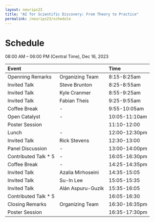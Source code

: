 ```yaml
---
layout: neurips23
title: "AI for Scientific Discovery: From Theory to Practice"
permalink: /neurips23/schedule
---
```




# Schedule

08:00 AM – 06:00 PM (Central Time), Dec 16, 2023

| Event | | Time |
| :--- | --- | :--- |
| Openning Remarks | Organizing Team | 8:15-8:25am |
| Invited Talk | Steve Brunton | 8:25-8:55am |
| Invited Talk | Kyle Cranmer | 8:55-9:25am |
| Invited Talk | Fabian Theis | 9:25-9:55am |
| Coffee Break | - | 9:55-10:05am |
| Open Catalyst | - | 10:05-11:10am |
| Poster Session | | 11:10-12:00 |
| Lunch | - | 12:00-12:30pm |
| Invited Talk | Rick Stevens | 12:30-13:00 |
| Panel Discussion | - | 13:00-14:00pm |
| Contributed Talk * 5 | - | 16:05-16:30pm |
| Coffee Break | - | 14:25-14:35pm | 
| Invited Talk | Azalia Mirhoseini |	14:35-15:05 |
| Invited Talk | Su-In Lee	| 15:05-15:35 |
| Invited Talk | Alán Aspuru-Guzik |	15:35-16:05 |
| Contributed Talk * 5 |  | 16:05-16:30 |
| Closing Remarks | Organizing Team | 16:30-16:35pm |
| Poster Session | | 16:35-17:30pm |




